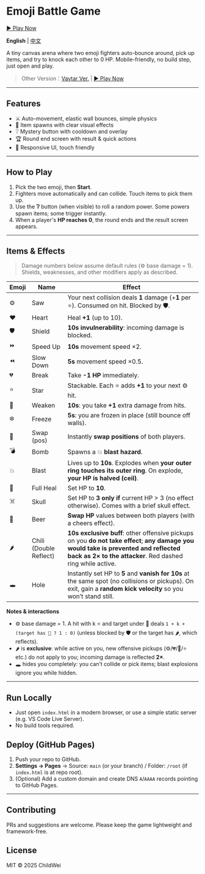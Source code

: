 # Emoji Battle Game

[▶ Play Now](https://childweii.github.io/Emoji-Battle-Game/)

**English** | [中文](README.zh-CN.md)

A tiny canvas arena where two emoji fighters auto-bounce around, pick up items, and try to knock each other to 0 HP. Mobile-friendly, no build step, just open and play.

> Other Version：[Vavtar Ver.](https://github.com/Childweii/Avatar-Battle-Game/) | [▶ Play Now](https://childweii.github.io/Avatar-Battle-Game/)

---

## Features
- ⚔️ Auto-movement, elastic wall bounces, simple physics
- 🎁 Item spawns with clear visual effects
- ❔ Mystery button with cooldown and overlay
- 🏆 Round end screen with result & quick actions
- 📱 Responsive UI, touch friendly

---

## How to Play
1. Pick the two emoji, then **Start**.
2. Fighters move automatically and can collide. Touch items to pick them up.
3. Use the **❔** button (when visible) to roll a random power. Some powers spawn items; some trigger instantly.
4. When a player's **HP reaches 0**, the round ends and the result screen appears.

---

## Items & Effects

> Damage numbers below assume default rules (⚙️ base damage = 1). Shields, weaknesses, and other modifiers apply as described.

| Emoji | Name | Effect |
|---|---|---|
| ⚙️ | Saw | Your next collision deals **1** damage (+**1** per ⭐). Consumed on hit. Blocked by 🛡️. |
| ♥️ | Heart | Heal **+1** (up to 10). |
| 🛡️ | Shield | **10s invulnerability**: incoming damage is blocked. |
| ⏩ | Speed Up | **10s** movement speed ×2. |
| ⏪ | Slow Down | **5s** movement speed ×0.5. |
| 💔 | Break | Take **-1 HP** immediately. |
| ⭐ | Star | Stackable. Each ⭐ adds **+1** to your next ⚙️ hit. |
| 🖤 | Weaken | **10s**: you take **+1** extra damage from hits. |
| ❄️ | Freeze | **5s**: you are frozen in place (still bounce off walls). |
| 🔄 | Swap (pos) | Instantly **swap positions** of both players. |
| 💣 | Bomb | Spawns a 💥 **blast hazard**. |
| 💥 | Blast | Lives up to **10s**. Explodes when **your outer ring touches its outer ring**. On explode, **your HP is halved (ceil)**. |
| 💓 | Full Heal | Set HP to **10**. |
| ☠️ | Skull | Set HP to **3** **only if** current HP > 3 (no effect otherwise). Comes with a brief skull effect. |
| 🍻 | Beer | **Swap HP** values between both players (with a cheers effect). |
| 🌶️ | Chili (Double Reflect) | **10s exclusive buff**: other offensive pickups on you **do not take effect**; **any damage you would take is prevented and reflected back as **2×** to the attacker**. Red dashed ring while active. |
| 🕳️ | Hole | Instantly set HP to **5** and **vanish for 10s** at the same spot (no collisions or pickups). On exit, gain a **random kick velocity** so you won’t stand still. |

**Notes & interactions**
- ⚙️ base damage = 1. A hit with k ⭐ and target under 🖤 deals `1 + k + (target has 🖤 ? 1 : 0)` (unless blocked by 🛡️ or the target has 🌶️, which reflects).  
- 🌶️ is **exclusive**: while active on you, new offensive pickups (⚙️/💔/🖤/⭐ etc.) do not apply to you; incoming damage is reflected **2×**.  
- 🕳️ hides you completely: you can’t collide or pick items; blast explosions ignore you while hidden.

---

## Run Locally
- Just open `index.html` in a modern browser, or use a simple static server (e.g. VS Code Live Server).  
- No build tools required.

## Deploy (GitHub Pages)
1. Push your repo to GitHub.
2. **Settings → Pages** → Source: `main` (or your branch) / Folder: `/root` (if `index.html` is at repo root).
3. (Optional) Add a custom domain and create DNS `A`/`AAAA` records pointing to GitHub Pages.

---

## Contributing
PRs and suggestions are welcome. Please keep the game lightweight and framework-free.

## License
MIT © 2025 ChildWei
